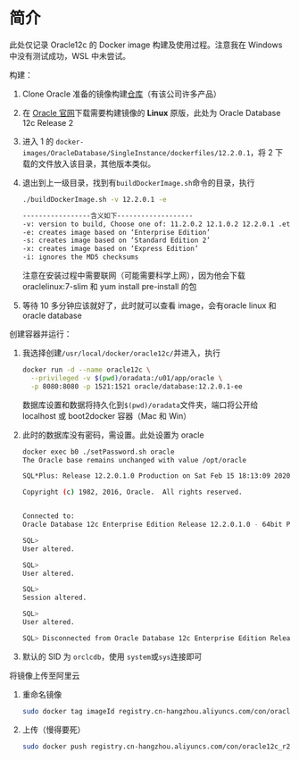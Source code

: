 # 简介

此处仅记录 Oracle12c 的 Docker image 构建及使用过程。注意我在 Windows 中没有测试成功，WSL 中未尝试。

构建：

1.  Clone Oracle 准备的镜像构建[仓库](https://github.com/oracle/docker-images)（有该公司许多产品）

2.  在 [Oracle 官网](https://www.oracle.com/database/technologies/oracle-database-software-downloads.html)下载需要构建镜像的 **Linux** 原版，此处为 Oracle Database 12c Release 2

3.  进入 1 的 `docker-images/OracleDatabase/SingleInstance/dockerfiles/12.2.0.1`，将 2 下载的文件放入该目录，其他版本类似。

4.  退出到上一级目录，找到有`buildDockerImage.sh`命令的目录，执行

    ```bash
    ./buildDockerImage.sh -v 12.2.0.1 -e
    
    -----------------含义如下-------------------
    -v: version to build, Choose one of: 11.2.0.2 12.1.0.2 12.2.0.1 .etc
    -e: creates image based on ‘Enterprise Edition’
    -s: creates image based on ‘Standard Edition 2’
    -x: creates image based on ‘Express Edition’
    -i: ignores the MD5 checksums
    ```

    注意在安装过程中需要联网（可能需要科学上网），因为他会下载oraclelinux:7-slim 和 yum install pre-install 的包

5.  等待 10 多分钟应该就好了，此时就可以查看 image，会有oracle linux 和 oracle database



创建容器并运行：

1.  我选择创建`/usr/local/docker/oracle12c/`并进入，执行

    ```bash
    docker run -d --name oracle12c \
      --privileged -v $(pwd)/oradata:/u01/app/oracle \
      -p 8080:8080 -p 1521:1521 oracle/database:12.2.0.1-ee
    ```

    数据库设置和数据将持久化到`$(pwd)/oradata`文件夹，端口将公开给 localhost 或 boot2docker 容器（Mac 和 Win）

2.  此时的数据库没有密码，需设置。此处设置为 oracle 

    ```bash
    docker exec b0 ./setPassword.sh oracle
    The Oracle base remains unchanged with value /opt/oracle
    
    SQL*Plus: Release 12.2.0.1.0 Production on Sat Feb 15 18:13:09 2020
    
    Copyright (c) 1982, 2016, Oracle.  All rights reserved.
    
    
    Connected to:
    Oracle Database 12c Enterprise Edition Release 12.2.0.1.0 - 64bit Production
    
    SQL>
    User altered.
    
    SQL>
    User altered.
    
    SQL>
    Session altered.
    
    SQL>
    User altered.
    
    SQL> Disconnected from Oracle Database 12c Enterprise Edition Release 12.2.0.1.0 - 64bit Production
    ```

3.  默认的 SID 为 `orclcdb`，使用 `system`或`sys`连接即可



将镜像上传至阿里云

1.  重命名镜像

    ```bash
    sudo docker tag imageId registry.cn-hangzhou.aliyuncs.com/con/oracle12c_r2:12.2.0.1-ee
    ```

2.  上传（慢得要死）

    ```bash
    sudo docker push registry.cn-hangzhou.aliyuncs.com/con/oracle12c_r2:12.2.0.1-ee
    ```

    